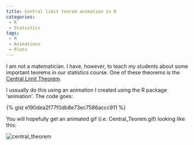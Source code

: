 ```yaml
---
title: Central limit teorem animation in R
categories: 
 - R
 - Statistics
tags:
 - R
 - Animations
 - Plots
---
```


I am not a matematician. I have, however, to teach my students about some important teorems in our statistics course. One of these theorems is the [Central Limit Theorem](https://en.wikipedia.org/wiki/Central_limit_theorem).

I ussually do this using an animation I created using the R package 'animation'. The code goes:

{% gist e190dea2f77f0db8e73ec7586accc911 %}

You will hopefully get an animated gif (i.e. Central_Teorem.gif) looking like this:

![central_theorem](https://i.imgur.com/ndCtECZ.gif)

